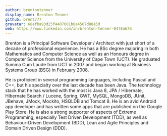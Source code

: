 ```yaml
---
author: brentontenner
display_name: Brenton Tenner
github: brent777
gravatar: 68efba93d25f4407001b8a4507d88a5d
web: https://www.linkedin.com/in/brenton-tenner-0478a676
---
```


Brenton is a Principal Software Developer / Architect with just short of a decade of professional experience. He has a BSc degree majoring in both Mathematics and Computer Science as well as an Honours degree in Computer Science from the University of Cape Town (UCT). He graduated Summa Cum Laude from UCT in 2007 and began working at Business Systems Group (BSG) in February 2008.

He is proficient in several programming languages, including Pascal and C++, but his specialty over the last decade has been Java. The technology stack that he has worked with the most is Java 8, JPA / Hibernate, Hibernate Search / Lucene, Spring, GWT, MySQL, MongoDB, JUnit, JBehave, JMock, Mockito, HSQLDB and Tomcat 8. He is an avid Android app developer and has written some apps that are published on the Google Play Store. He is also a strong supporter of aspects of Extreme Programming, especially Test Driven Development (TDD), as well as Behaviour-Driven Development (BDD), Lean and Agile Principles and Domain Driven Design (DDD).
